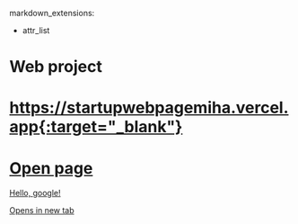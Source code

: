 markdown_extensions:
  - attr_list

# Web project

# https://startupwebpagemiha.vercel.app{:target="_blank"}

# <a href="https://startupwebpagemiha.vercel.app" target="_blank">Open page</a>

<a href="http://google.com/" target="_blank">Hello, google!</a>

 <a href="placeholder.com" target="_blank">Opens in new tab</a>
 
 ["http://google.com/"]: http://google.co
